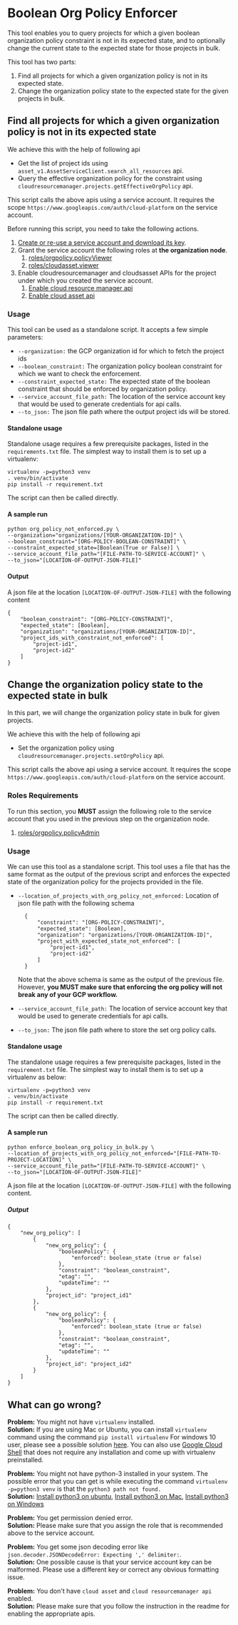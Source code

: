# Boolean Org Policy Enforcer

This tool enables you to query projects for which a given boolean organization
policy constraint is not in its expected state, and to optionally change the
current state to the expected state for those projects in bulk.

This tool has two parts:

1.  Find all projects for which a given organization policy is not in its
    expected state.
2.  Change the organization policy state to the expected state for the given
    projects in bulk.

## Find all projects for which a given organization policy is not in its expected state

We achieve this with the help of following api

-   Get the list of project ids using
    `asset_v1.AssetServiceClient.search_all_resources` api.
-   Query the effective organization policy for the constraint using
    `cloudresourcemanager.projects.getEffectiveOrgPolicy` api.

This script calls the above apis using a service account. It requires the scope
`https://www.googleapis.com/auth/cloud-platform` on the service account.

Before running this script, you need to take the following actions.

1.  [Create or re-use a service account and download its key](https://cloud.google.com/iam/docs/creating-managing-service-account-keys).
2.  Grant the service account the following roles at **the organization node**.
    1.  [roles/orgpolicy.policyViewer](https://cloud.google.com/iam/docs/understanding-roles#organization-policy-roles")
    2.  [roles/cloudasset.viewer](https://cloud.google.com/asset-inventory/docs/access-control#permissions)
3.  Enable cloudresourcemanager and cloudsasset APIs for the project under which
    you created the service account.
    1.  [Enable cloud resource manager api](https://support.cloudability.com/hc/en-us/articles/360022463493-Enabling-Google-s-Cloud-Resource-Manager-API)
    2.  [Enable cloud asset api](https://console.cloud.google.com/flows/enableapi?apiid=cloudasset.googleapis.com)

### Usage

This tool can be used as a standalone script. It accepts a few simple
parameters:

-   `--organization:` the GCP organization id for which to fetch the project ids
-   `--boolean_constraint:` The organization policy boolean constraint for which
    we want to check the enforcement.
-   `--constraint_expected_state:` The expected state of the boolean constraint
    that should be enforced by organization policy.
-   `--service_account_file_path:` The location of the service account key that
    would be used to generate credentials for api calls.
-   `--to_json:` The json file path where the output project ids will be stored.

#### Standalone usage

Standalone usage requires a few prerequisite packages, listed in the
`requirements.txt` file. The simplest way to install them is to set up a
virtualenv:

```
virtualenv -p=python3 venv
. venv/bin/activate
pip install -r requirement.txt
```

The script can then be called directly.

#### A sample run

```
python org_policy_not_enforced.py \
--organization="organizations/[YOUR-ORGANIZATION-ID]" \
--boolean_constraint="[ORG-POLICY-BOOLEAN-CONSTRAINT]" \
--constraint_expected_state=[Boolean(True or False)] \
--service_account_file_path="[FILE-PATH-TO-SERVICE-ACCOUNT]" \
--to_json="[LOCATION-OF-OUTPUT-JSON-FILE]"
```

#### Output

A json file at the location `[LOCATION-OF-OUTPUT-JSON-FILE]` with the following
content

```
{
    "boolean_constraint": "[ORG-POLICY-CONSTRAINT]",
    "expected_state": [Boolean],
    "organization": "organizations/[YOUR-ORGANIZATION-ID]",
    "project_ids_with_constraint_not_enforced": [
        "project-id1",
        "project-id2"
    ]
}
```

## Change the organization policy state to the expected state in bulk

In this part, we will change the organization policy state in bulk for given
projects.

We achieve this with the help of following api

-   Set the organization policy using
    `cloudresourcemanager.projects.setOrgPolicy` api.

This script calls the above api using a service account. It requires the scope
`https://www.googleapis.com/auth/cloud-platform` on the service account.

### Roles Requirements

To run this section, you **MUST** assign the following role to the service
account that you used in the previous step on the organization node.

1.  [roles/orgpolicy.policyAdmin](https://cloud.google.com/iam/docs/understanding-roles#organization-policy-roles")

### Usage

We can use this tool as a standalone script. This tool uses a file that has the
same format as the output of the previous script and enforces the expected state
of the organization policy for the projects provided in the file.

-   `--location_of_projects_with_org_policy_not_enforced:` Location of json file
    path with the following schema

    ```
      {
          "constraint": "[ORG-POLICY-CONSTRAINT]",
          "expected_state": [Boolean],
          "organization": "organizations/[YOUR-ORGANIZATION-ID]",
          "project_with_expected_state_not_enforced": [
              "project-id1",
              "project-id2"
          ]
      }
    ```

    Note that the above schema is same as the output of the previous file.
    However, **you MUST make sure that enforcing the org policy will not break
    any of your GCP workflow.**

-   `--service_account_file_path:` The location of service account key that
    would be used to generate credentials for api calls.

-   `--to_json:` The json file path where to store the set org policy calls.

#### Standalone usage

The standalone usage requires a few prerequisite packages, listed in the
`requirement.txt` file. The simplest way to install them is to set up a
virtualenv as below:

```
virtualenv -p=python3 venv
. venv/bin/activate
pip install -r requirement.txt
```

The script can then be called directly.

#### A sample run

```
python enforce_boolean_org_policy_in_bulk.py \
--location_of_projects_with_org_policy_not_enforced="[FILE-PATH-TO-PROJECT-LOCATION]" \
--service_account_file_path="[FILE-PATH-TO-SERVICE-ACCOUNT]" \
--to_json="[LOCATION-OF-OUTPUT-JSON-FILE]"
```

A json file at the location `[LOCATION-OF-OUTPUT-JSON-FILE]` with the following
content.

##### Output

```
{
    "new_org_policy": [
        {
            "new_org_policy": {
                "booleanPolicy": {
                    "enforced": boolean_state (true or false)
                },
                "constraint": "boolean_constraint",
                "etag": "",
                "updateTime": ""
            },
            "project_id": "project_id1"
        },
        {
            "new_org_policy": {
                "booleanPolicy": {
                    "enforced": boolean_state (true or false)
                },
                "constraint": "boolean_constraint",
                "etag": "",
                "updateTime": ""
            },
            "project_id": "project_id2"
        }
    ]
}
```

## What can go wrong?

**Problem:** You might not have `virtualenv` installed. \
**Solution:** If you are using Mac or Ubuntu, you can install `virtualenv`
command using the command `pip install virtualenv` For windows 10 user, please
see a possible solution [here](https://cloud.google.com/python/setup#windows).
You can also use [Google Cloud Shell](https://cloud.google.com/shell) that does
not require any installation and come up with virtualenv preinstalled.

**Problem:** You might not have python-3 installed in your system. The possible
error that you can get is while executing the command `virtualenv -p=python3
venv` is that the `python3 path not found.` \
**Solution:**
[Install python3 on ubuntu](https://docs.python-guide.org/starting/install3/linux/),
[Install python3 on Mac](https://docs.python-guide.org/starting/install3/osx/),
[Install python3 on Windows](https://www.python.org/downloads/windows/)

**Problem:** You get permission denied error. \
**Solution:** Please make sure that you assign the role that is recommended
above to the service account.

**Problem:** You get some json decoding error like
`json.decoder.JSONDecodeError: Expecting ',' delimiter:`. \
**Solution:** One possible cause is that your service account key can be
malformed. Please use a different key or correct any obvious formatting issue.

**Problem:** You don't have `cloud asset` and `cloud resourcemanager api`
enabled. \
**Solution:** Please make sure that you follow the instruction in the readme for
enabling the appropriate apis.
